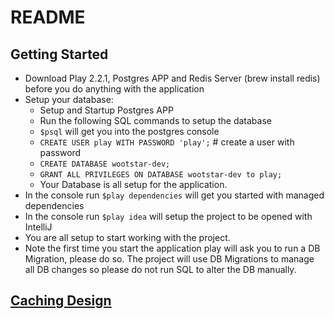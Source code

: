 # README	

## Getting Started	
*	Download Play 2.2.1, Postgres APP and Redis Server (brew install redis) before you do anything with the application
* 	Setup your database:
	*	Setup and Startup Postgres APP
	*	Run the following SQL commands to setup the database
	*	`$psql` will get you into the postgres console
	*	`CREATE USER play WITH PASSWORD 'play';` # create a user with password
	*	`CREATE DATABASE wootstar-dev;`
	*	`GRANT ALL PRIVILEGES ON DATABASE wootstar-dev to play;`
	*	Your Database is all setup for the application.
*	In the console run `$play dependencies` will get you started with managed dependencies
*	In the console run `$play idea` will setup the project to be opened with IntelliJ
*	You are all setup to start working with the project.
*	Note the first time you start the application play will ask you to run a DB Migration, please do so. The project will use DB Migrations to manage all DB changes so please do not run SQL to alter the DB manually.

## [Caching Design](https://github.com/noelcurtis/wootstar-server-bl/blob/master/docs/caching.md)




